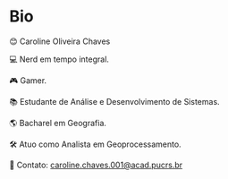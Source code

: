 # Bio

😊 Caroline Oliveira Chaves

💻 Nerd em tempo integral.

🎮 Gamer.

📚 Estudante de Análise e Desenvolvimento de Sistemas.

🌎 Bacharel em Geografia.

🛠️ Atuo como Analista em Geoprocessamento.

📧 Contato: caroline.chaves.001@acad.pucrs.br
